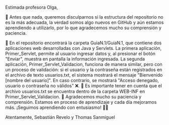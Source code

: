 Estimada profesora Olga,

🙏 Antes que nada, queremos disculparnos si la estructura del repositorio no es la más adecuada, la verdad somos algo nuevos en GitHub y aún estamos aprendiendo a utilizarlo, por lo que agradecemos mucho su comprensión y paciencia.

📂 En el repositorio encontrará la carpeta GuiaN.1/GuiaN.1, que contiene dos aplicaciones web desarrolladas con Java y Servlets. 
La primera aplicación, Primer_Servlet, permite al usuario ingresar datos y, al presionar el botón "Enviar", muestra en pantalla la información ingresada. 
La segunda aplicación, Primer_Servlet_Validacion, funciona de manera similar, pero con un proceso de validación: si el usuario y la contraseña están registrados en el archivo de texto usuarios.txt, el sistema mostrará el mensaje "Bienvenido [nombre del usuario]". 
En caso contrario, se mostrará "Acceso denegado, usuario o contraseña no válidos" ❌.
📌 Es importante tener en cuenta que el archivo usuarios.txt se encuentra dentro de la carpeta WEB-INF en Primer_Servlet_Validacion.
🙏 Agradecemos mucho su paciencia y comprensión. Estamos en proceso de aprendizaje y cada día mejoramos más. ¡Seguimos aprendiendo con entusiasmo! 🚀😊

Atentamente,
Sebastián Revelo y Thomas Sanmiguel
